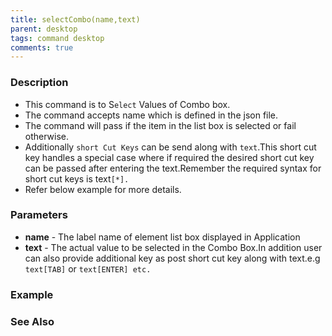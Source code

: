 ```yaml
---
title: selectCombo(name,text)
parent: desktop
tags: command desktop
comments: true
---
```


### Description

- This command  is to S`elect`  Values of Combo box.
- The command accepts name which is defined in the json file.
- The command will pass if the item in the list box is selected or fail otherwise.
- Additionally `short Cut Keys` can be send along with `text`.This short cut key handles a special case where if required the desired short cut key can be passed after entering the text.Remember the required syntax for short cut keys is text`[*].`
- Refer below example for more details.

### Parameters

- **name** - The label name of element list box displayed in Application
- **text** - The actual value to be selected in the Combo Box.In addition user can also provide additional key  as post short cut key along with text.e.g `text[TAB]` or `text[ENTER] etc.`  
          
        

### Example

### See Also
